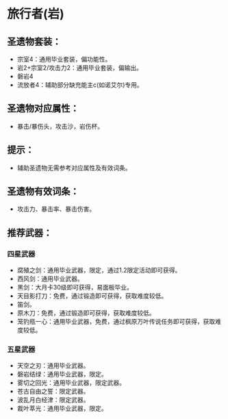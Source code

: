 # 旅行者(岩)

## 圣遗物套装：
- 宗室4：通用毕业套装，偏功能性。
- 岩2+宗室2/攻击力2：通用毕业套装，偏输出。
- 磐岩4
- 流放者4：辅助部分缺充能主c(如诺艾尔)专用。

## 圣遗物对应属性：
- 暴击/暴伤头，攻击沙，岩伤杯。
## 提示：
- 辅助圣遗物无需参考对应属性及有效词条。

## 圣遗物有效词条：
- 攻击力、暴击率、暴击伤害。

## 推荐武器：
### 四星武器
- 腐殖之剑：通用毕业武器，限定，通过1.2限定活动即可获得。
- 西风剑：通用毕业武器。
- 黑剑：大月卡30级即可获得，易面板毕业。
- 天目影打刀：免费，通过锻造即可获得，获取难度较低。
- 笛剑。
- 原木刀：免费，通过锻造即可获得，获取难度较低。
- 笼钓瓶一心：通用毕业武器，免费，通过枫原万叶传说任务即可获得，获取难度较低。

### 五星武器
- 天空之刃：通用毕业武器。
- 磐岩结绿：通用毕业武器，限定。
- 雾切之回光：通用毕业武器，限定武器。
- 苍古自由之誓：限定武器。
- 波乱月白经津：限定武器。
- 裁叶萃光：通用毕业武器，限定。
